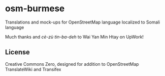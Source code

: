 # osm-burmese

Translations and mock-ups for OpenStreetMap language localized to Somali language

Much thanks and *cè-zù tin-ba-deh* to Wai Yan Min Htay on UpWork!

## License

Creative Commons Zero, designed for addition to OpenStreetMap TranslateWiki and Transifex

